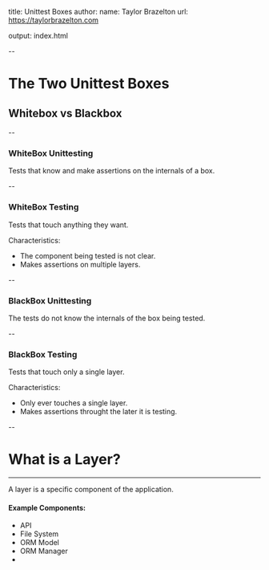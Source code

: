 title: Unittest Boxes
author:
    name: Taylor Brazelton
    url: https://taylorbrazelton.com

output: index.html

--
# The Two Unittest Boxes
## Whitebox vs Blackbox

--
### WhiteBox Unittesting

Tests that know and make assertions on the internals of a box.

--
### WhiteBox Testing

Tests that touch anything they want.

Characteristics:
 * The component being tested is not clear.
 * Makes assertions on multiple layers.

--
### BlackBox Unittesting

The tests do not know the internals of the box being tested.

--
### BlackBox Testing

Tests that touch only a single layer.

Characteristics: 
 * Only ever touches a single layer.
 * Makes assertions throught the later it is testing.

--

# What is a Layer?

---

A layer is a specific component of the application.

#### Example Components:
 * API
 * File System
 * ORM Model
 * ORM Manager
 * 
